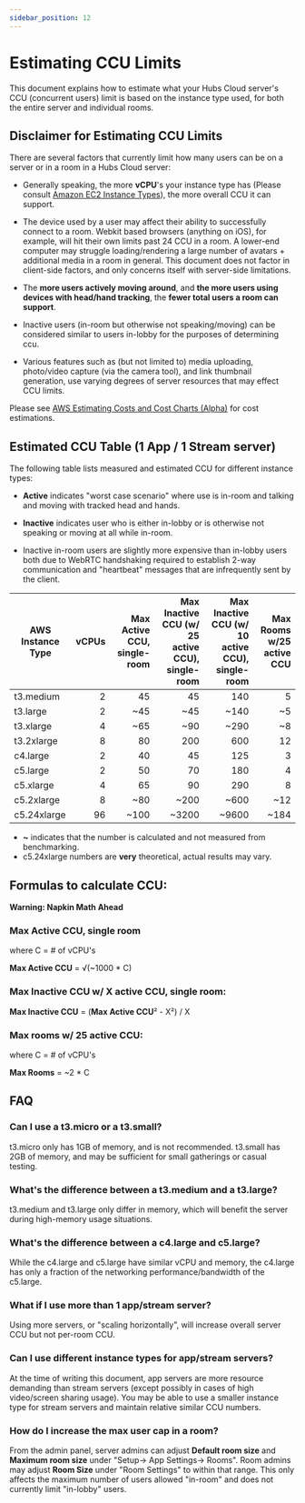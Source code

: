 ```yaml
---
sidebar_position: 12
---
```


# Estimating CCU Limits

This document explains how to estimate what your Hubs Cloud server's CCU (concurrent users) limit is based on the instance type used, for both the entire server and individual rooms.

## Disclaimer for Estimating CCU Limits

There are several factors that currently limit how many users can be on a server or in a room in a Hubs Cloud server:

- Generally speaking, the more **vCPU**'s your instance type has (Please consult [Amazon EC2 Instance Types](https://aws.amazon.com/ec2/instance-types/)), the more overall CCU it can support.

- The device used by a user may affect their ability to successfully connect to a room. Webkit based browsers (anything on iOS), for example, will hit their own limits past 24 CCU in a room. A lower-end computer may struggle loading/rendering a large number of avatars + additional media in a room in general. This document does not factor in client-side factors, and only concerns itself with server-side limitations.

- The **more users actively moving around**, and **the more users using devices with head/hand tracking**, the **fewer total users a room can support**.
- Inactive users (in-room but otherwise not speaking/moving) can be considered similar to users in-lobby for the purposes of determining ccu.

- Various features such as (but not limited to) media uploading, photo/video capture (via the camera tool), and link thumbnail generation, use varying degrees of server resources that may effect CCU limits.

Please see [AWS Estimating Costs and Cost Charts (Alpha)](./hubs-cloud-aws-estimated-cost-charts.md) for cost estimations.

## Estimated CCU Table (1 App / 1 Stream server)

The following table lists measured and estimated CCU for different instance types:

- **Active** indicates "worst case scenario" where use is in-room and talking and moving with tracked head and hands.

- **Inactive** indicates user who is either in-lobby or is otherwise not speaking or moving at all while in-room.
- Inactive in-room users are slightly more expensive than in-lobby users both due to WebRTC handshaking required to establish 2-way communication and "heartbeat" messages that are infrequently sent by the client.

| AWS Instance Type | vCPUs | Max **Active** CCU, single-room | Max **Inactive** CCU (w/ 25 active CCU), single-room | Max **Inactive** CCU (w/ 10 active CCU), single-room | Max **Rooms** w/25 active CCU |
| ----------------- | ----: | ------------------------------: | ---------------------------------------------------: | ---------------------------------------------------: | ----------------------------: |
| t3.medium         |     2 |                              45 |                                                   45 |                                                  140 |                             5 |
| t3.large          |     2 |                             ~45 |                                                  ~45 |                                                 ~140 |                            ~5 |
| t3.xlarge         |     4 |                             ~65 |                                                  ~90 |                                                 ~290 |                            ~8 |
| t3.2xlarge        |     8 |                              80 |                                                  200 |                                                  600 |                            12 |
| c4.large          |     2 |                              40 |                                                   45 |                                                  125 |                             3 |
| c5.large          |     2 |                              50 |                                                   70 |                                                  180 |                             4 |
| c5.xlarge         |     4 |                              65 |                                                   90 |                                                  290 |                             8 |
| c5.2xlarge        |     8 |                             ~80 |                                                 ~200 |                                                 ~600 |                           ~12 |
| c5.24xlarge       |    96 |                            ~100 |                                                ~3200 |                                                ~9600 |                          ~184 |

- **~** indicates that the number is calculated and not measured from benchmarking.
- c5.24xlarge numbers are **very** theoretical, actual results may vary.

## Formulas to calculate CCU:

**Warning: Napkin Math Ahead**

### Max Active CCU, single room

where C = # of vCPU's

**Max Active CCU** = √(~1000 \* C)

### Max Inactive CCU w/ X active CCU, single room:

**Max Inactive CCU** = (**Max Active CCU**² - X²) / X

### Max rooms w/ 25 active CCU:

where C = # of vCPU's

**Max Rooms** = ~2 \* C

## FAQ

### Can I use a t3.micro or a t3.small?

t3.micro only has 1GB of memory, and is not recommended. t3.small has 2GB of memory, and may be sufficient for small gatherings or casual testing.

### What's the difference between a t3.medium and a t3.large?

t3.medium and t3.large only differ in memory, which will benefit the server during high-memory usage situations.

### What's the difference between a c4.large and c5.large?

While the c4.large and c5.large have similar vCPU and memory, the c4.large has only a fraction of the networking performance/bandwidth of the c5.large.

### What if I use more than 1 app/stream server?

Using more servers, or "scaling horizontally", will increase overall server CCU but not per-room CCU.

### Can I use different instance types for app/stream servers?

At the time of writing this document, app servers are more resource demanding than stream servers (except possibly in cases of high video/screen sharing usage). You may be able to use a smaller instance type for stream servers and maintain relative similar CCU numbers.

### How do I increase the max user cap in a room?

From the admin panel, server admins can adjust **Default room size** and **Maximum room size** under "Setup-> App Settings-> Rooms". Room admins may adjust **Room Size** under "Room Settings" to within that range. This only affects the maximum number of users allowed "in-room" and does not currently limit "in-lobby" users.
